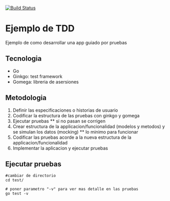 [![Build Status](https://travis-ci.org/sait/golang-tdd-example.svg?branch=master)](https://travis-ci.org/sait/golang-tdd-example)


# Ejemplo de TDD
 Ejemplo de como desarrollar una app guiado por pruebas

## Tecnologia

- Go
- Ginkgo: test framework 
- Gomega: libreria de asersiones


## Metodologia

1. Definir las especificaciones o historias de usuario
2. Codificar la estructura de las pruebas con ginkgo y gomega
3. Ejecutar pruebas ** si no pasan se corrigen
4. Crear estructura de la applicacion/funcionalidad (modelos y metodos) y se simulan los datos (mocking) ** lo minimo para funcionar
5. Codificar las pruebas acorde a la nueva estructura de la applicacion/funcionalidad
6. Implementar la aplicacion y ejecutar pruebas



## Ejecutar pruebas

```
#cambiar de directorio
cd test/

# poner parametro "-v" para ver mas detalle en las pruebas
go test -v

```